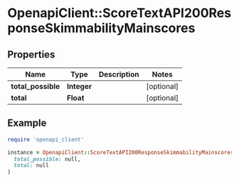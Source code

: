 # OpenapiClient::ScoreTextAPI200ResponseSkimmabilityMainscores

## Properties

| Name | Type | Description | Notes |
| ---- | ---- | ----------- | ----- |
| **total_possible** | **Integer** |  | [optional] |
| **total** | **Float** |  | [optional] |

## Example

```ruby
require 'openapi_client'

instance = OpenapiClient::ScoreTextAPI200ResponseSkimmabilityMainscores.new(
  total_possible: null,
  total: null
)
```


